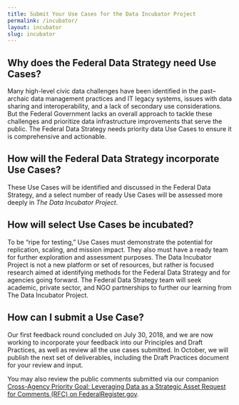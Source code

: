 ```yaml
---
title: Submit Your Use Cases for the Data Incubator Project
permalink: /incubator/
layout: incubator
slug: incubator
---
```


## Why does the Federal Data Strategy need Use Cases?

Many high-level civic data challenges have been identified in the past–archaic data management practices and IT legacy systems, issues with data sharing and interoperability, and a lack of secondary use considerations.  But the Federal Government lacks an overall approach to tackle these challenges and prioritize data infrastructure improvements that serve the public. The Federal Data Strategy needs priority data Use Cases to ensure it is comprehensive and actionable.  

## How will the Federal Data Strategy incorporate Use Cases?

These Use Cases will be identified and discussed in the Federal Data Strategy, and a select number of ready Use Cases will be assessed more deeply in *The Data Incubator Project*.

## How will select Use Cases be incubated?

To be “ripe for testing,” Use Cases must demonstrate the potential for replication, scaling, and mission impact. They also must have a ready team for further exploration and assessment purposes. The Data Incubator Project is not a new platform or set of resources, but rather is focused research aimed at identifying methods for the Federal Data Strategy and for agencies going forward. The Federal Data Strategy team will seek academic, private sector, and NGO partnerships to further our learning from The Data Incubator Project.

## How can I submit a Use Case?

Our first feedback round concluded on July 30, 2018, and we are now working to incorporate your feedback into our Principles and Draft Practices, as well as review all the use cases submitted. In October, we will publish the next set of deliverables, including the Draft Practices document for your review and input.

You may also review the public comments submitted via our companion [Cross-Agency Priority Goal: Leveraging Data as a Strategic Asset Request for Comments (RFC) on FederalRegister.gov](https://www.regulations.gov/docketBrowser?rpp=25&so=DESC&sb=commentDueDate&po=0&dct=PS&D=USBC-2018-0011).
